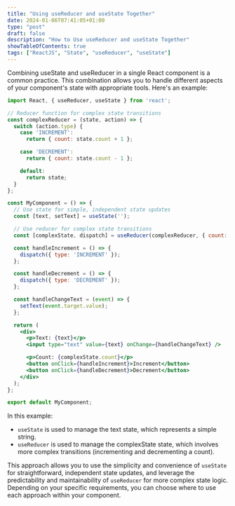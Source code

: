 ```yaml
---
title: "Using useReducer and useState Together"
date: 2024-01-06T07:41:05+01:00
type: "post"
draft: false 
description: "How to Use useReducer and useState Together"
showTableOfContents: true
tags: ["ReactJS", "State", "useReducer", "useState"]
---
```


Combining useState and useReducer in a single React component is a common practice. This combination allows you to handle different aspects of your component's state with appropriate tools. Here's an example:
```jsx
import React, { useReducer, useState } from 'react';

// Reducer function for complex state transitions
const complexReducer = (state, action) => {
  switch (action.type) {
    case 'INCREMENT':
      return { count: state.count + 1 };

    case 'DECREMENT':
      return { count: state.count - 1 };

    default:
      return state;
  }
};

const MyComponent = () => {
  // Use state for simple, independent state updates
  const [text, setText] = useState('');

  // Use reducer for complex state transitions
  const [complexState, dispatch] = useReducer(complexReducer, { count: 0 });

  const handleIncrement = () => {
    dispatch({ type: 'INCREMENT' });
  };

  const handleDecrement = () => {
    dispatch({ type: 'DECREMENT' });
  };

  const handleChangeText = (event) => {
    setText(event.target.value);
  };

  return (
    <div>
      <p>Text: {text}</p>
      <input type="text" value={text} onChange={handleChangeText} />

      <p>Count: {complexState.count}</p>
      <button onClick={handleIncrement}>Increment</button>
      <button onClick={handleDecrement}>Decrement</button>
    </div>
  );
};

export default MyComponent;
```

In this example:

* `useState` is used to manage the text state, which represents a simple string.
* `useReducer` is used to manage the complexState state, which involves more complex transitions (incrementing and decrementing a count).

This approach allows you to use the simplicity and convenience of `useState` for straightforward, independent state updates, and leverage the predictability and maintainability of `useReducer` for more complex state logic. Depending on your specific requirements, you can choose where to use each approach within your component.
